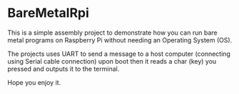 # BareMetalRpi

This is a simple assembly project to demonstrate how you can run bare metal programs on Raspberry Pi without needing an Operating System (OS).

The projects uses UART to send a message to a host computer (connecting using Serial cable connection) upon boot
then it reads a char (key) you pressed and outputs it to the terminal.

Hope you enjoy it.
